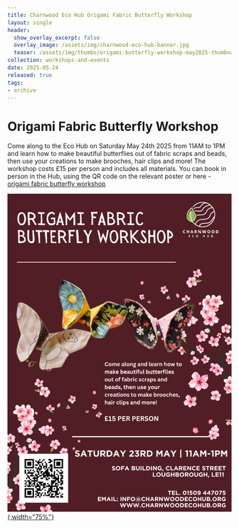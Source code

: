 ```yaml
---
title: Charnwood Eco Hub Origami Fabric Butterfly Workshop
layout: single
header:
  show_overlay_excerpt: false
  overlay_image: /assets/img/charnwood-eco-hub-banner.jpg
  teaser: /assets/img/thumbs/origami-butterfly-workshop-may2025-thumbnail.png
collection: workshops-and-events
date: 2025-05-24
released: true
tags:
- archive
---
```

# Origami Fabric Butterfly Workshop
 
Come along to the Eco Hub on Saturday May 24th 2025 from 11AM to 1PM and learn how to make beautiful butterflies out of fabric scraps and beads, then use your creations to make brooches, hair clips and more! The workshop costs £15 per person and includes all materials. You can book in person in the Hub, using the QR code on the relevant poster or here - [origami fabric butterfly workshop](https://pay.sumup.com/b2c/QSUXNBKR)

[![Origami fabric butterfly workshop poster](/assets/img/origami-butterfly-workshop-may2025.png){:width="75%"}](https://pay.sumup.com/b2c/QSUXNBKR)

